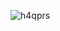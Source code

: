 ![h4qprs](https://github.com/RealGamerzYT7/RealGamerzYT7.github.io/assets/103527065/6334684c-a5d7-4ed9-a67f-7a6308d748e6)
